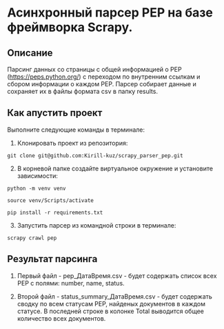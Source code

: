 # Асинхронный парсер PEP на базе фреймворка Scrapy.

##  **Описание**
Парсинг данных со страницы с общей информацией о PEP (https://peps.python.org/)
с переходом по внутренним ссылкам и сбором информации о каждом PEP.
Парсер собирает данные и сохраняет их в файлы формата csv в папку results.

## **Как апустить проект**
Выполните следующие команды в терминале:

1. Клонировать проект из репозитория:
```
git clone git@github.com:Kirill-kuz/scrapy_parser_pep.git
```
2. В корневой папке создайте виртуальное окружение и установите зависимости:
```
python -m venv venv
```
```
source venv/Scripts/activate
```
```
pip install -r requirements.txt 
```
3. Запустить парсер из командной строки в терминале:
```
scrapy crawl pep
```

## **Результат парсинга**
1. Первый файл - pep_ДатаВремя.csv - будет содержать список всех PEP с полями: number, name, status.

2. Второй файл - status_summary_ДатаВремя.csv - будет содержать сводку по всем статусам PEP,
найденых документов в каждом статусе. 
В последней строке в колонке Total выводится общее количество всех документов.
